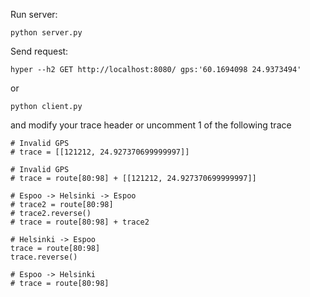 
Run server:

```
python server.py
```

Send request:

```
hyper --h2 GET http://localhost:8080/ gps:'60.1694098 24.9373494'
```

or

```
python client.py
```
and modify your trace header or uncomment 1 of the following trace

```
# Invalid GPS
# trace = [[121212, 24.927370699999997]]

# Invalid GPS
# trace = route[80:98] + [[121212, 24.927370699999997]]

# Espoo -> Helsinki -> Espoo
# trace2 = route[80:98]
# trace2.reverse()
# trace = route[80:98] + trace2

# Helsinki -> Espoo
trace = route[80:98]
trace.reverse()

# Espoo -> Helsinki
# trace = route[80:98]
```
